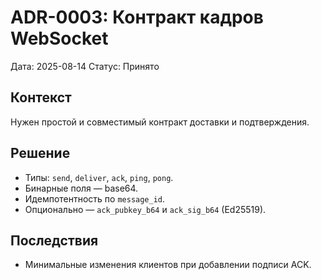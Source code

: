 # ADR-0003: Контракт кадров WebSocket

Дата: 2025-08-14
Статус: Принято

## Контекст
Нужен простой и совместимый контракт доставки и подтверждения.

## Решение
- Типы: `send`, `deliver`, `ack`, `ping`, `pong`.
- Бинарные поля — base64.
- Идемпотентность по `message_id`.
- Опционально — `ack_pubkey_b64` и `ack_sig_b64` (Ed25519).

## Последствия
- Минимальные изменения клиентов при добавлении подписи ACK.

